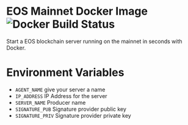 # EOS Mainnet Docker Image ![Docker Build Status](https://img.shields.io/docker/build/element-group/eos.svg)
Start a EOS blockchain server running on the mainnet in seconds with Docker.

# Environment Variables
- `AGENT_NAME` give your server a name
- `IP_ADDRESS` IP Address for the server
- `SERVER_NAME` Producer name
- `SIGNATURE_PUB` Signature provider public key
- `SIGNATURE_PRIV` Signature provider private key